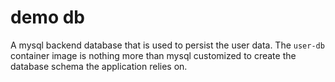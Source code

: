 # demo db

A mysql backend database that is used to persist the user data. The `user-db` container image is nothing more than mysql customized to create the database schema the application relies on.

